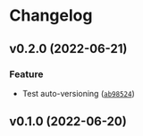 # Changelog

<!--next-version-placeholder-->

## v0.2.0 (2022-06-21)
### Feature
* Test auto-versioning ([`ab98524`](https://github.com/developmentseed/pydantic-ssm-settings/commit/ab98524d205d0b6567f2221b6804238cbab87568))

## v0.1.0 (2022-06-20)


